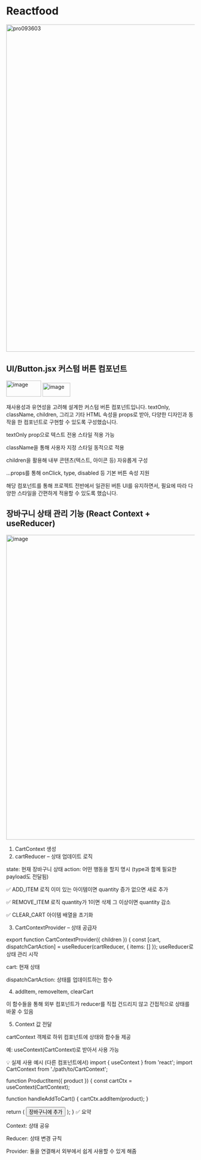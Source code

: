 # Reactfood
<img width="1635" height="874" alt="pro093603" src="https://github.com/user-attachments/assets/d7cb6535-86c0-479c-8d44-28044ee6bb38" />


## UI/Button.jsx 커스텀 버튼 컴포넌트
<img width="93" height="43" alt="image" src="https://github.com/user-attachments/assets/63ced11e-38f3-4ae7-926b-37d9bff49c66" /> <img width="74" height="37" alt="image" src="https://github.com/user-attachments/assets/115e13b4-e50a-44ea-a2dd-c97a973099a5" />

재사용성과 유연성을 고려해 설계한 커스텀 버튼 컴포넌트입니다.
textOnly, className, children, 그리고 기타 HTML 속성을 props로 받아, 다양한 디자인과 동작을 한 컴포넌트로 구현할 수 있도록 구성했습니다.

textOnly prop으로 텍스트 전용 스타일 적용 가능

className을 통해 사용자 지정 스타일 동적으로 적용

children을 활용해 내부 콘텐츠(텍스트, 아이콘 등) 자유롭게 구성

...props를 통해 onClick, type, disabled 등 기본 버튼 속성 지원

해당 컴포넌트를 통해 프로젝트 전반에서 일관된 버튼 UI를 유지하면서, 필요에 따라 다양한 스타일을 간편하게 적용할 수 있도록 했습니다.

## 장바구니 상태 관리 기능 (React Context + useReducer)
<img width="1550" height="814" alt="image" src="https://github.com/user-attachments/assets/0f1716bc-9b2c-4911-84b1-06b6d4c3b98f" />

1. CartContext 생성
2. cartReducer – 상태 업데이트 로직

state: 현재 장바구니 상태
action: 어떤 행동을 할지 명시 (type과 함께 필요한 payload도 전달됨)

✅ ADD_ITEM 로직
이미 있는 아이템이면 quantity 증가
없으면 새로 추가

✅ REMOVE_ITEM 로직
quantity가 1이면 삭제
그 이상이면 quantity 감소

✅ CLEAR_CART
아이템 배열을 초기화

3. CartContextProvider – 상태 공급자

export function CartContextProvider({ children }) {
  const [cart, dispatchCartAction] = useReducer(cartReducer, { items: [] });
useReducer로 상태 관리 시작

cart: 현재 상태

dispatchCartAction: 상태를 업데이트하는 함수

4. addItem, removeItem, clearCart

이 함수들을 통해 외부 컴포넌트가 reducer를 직접 건드리지 않고 간접적으로 상태를 바꿀 수 있음

5. Context 값 전달

cartContext 객체로 하위 컴포넌트에 상태와 함수들 제공

예: useContext(CartContext)로 받아서 사용 가능

💡 실제 사용 예시 (다른 컴포넌트에서)
import { useContext } from 'react';
import CartContext from './path/to/CartContext';

function ProductItem({ product }) {
  const cartCtx = useContext(CartContext);

  function handleAddToCart() {
    cartCtx.addItem(product);
  }

  return (
    <button onClick={handleAddToCart}>장바구니에 추가</button>
  );
}
✅ 요약

Context: 상태 공유

Reducer: 상태 변경 규칙

Provider: 둘을 연결해서 외부에서 쉽게 사용할 수 있게 해줌



